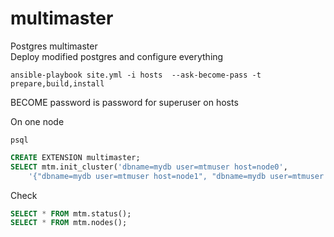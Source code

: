 # multimaster
Postgres multimaster \
Deploy modified postgres and configure everything
```shell
ansible-playbook site.yml -i hosts  --ask-become-pass -t prepare,build,install
```
BECOME password is password for superuser on hosts

On one node
```shell
psql
```
```sql
CREATE EXTENSION multimaster;
SELECT mtm.init_cluster('dbname=mydb user=mtmuser host=node0',
    '{"dbname=mydb user=mtmuser host=node1", "dbname=mydb user=mtmuser host=node2"}');
```
Check
```sql
SELECT * FROM mtm.status();
SELECT * FROM mtm.nodes();
```
